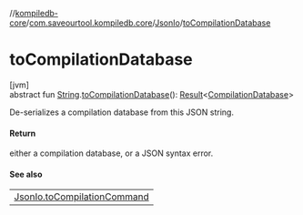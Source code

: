 //[kompiledb-core](../../../index.md)/[com.saveourtool.kompiledb.core](../index.md)/[JsonIo](index.md)/[toCompilationDatabase](to-compilation-database.md)

# toCompilationDatabase

[jvm]\
abstract fun [String](https://kotlinlang.org/api/latest/jvm/stdlib/kotlin/-string/index.html).[toCompilationDatabase](to-compilation-database.md)(): [Result](https://kotlinlang.org/api/latest/jvm/stdlib/kotlin/-result/index.html)&lt;[CompilationDatabase](../-compilation-database/index.md)&gt;

De-serializes a compilation database from this JSON string.

#### Return

either a compilation database, or a JSON syntax error.

#### See also

| |
|---|
| [JsonIo.toCompilationCommand](to-compilation-command.md) |
